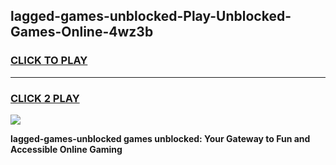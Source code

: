 
## lagged-games-unblocked-Play-Unblocked-Games-Online-4wz3b
<h3>
<a href="https://premium76.site?title=lagged-games-unblocked&ref=25A">CLICK TO PLAY</a></h3>
<hr>

<h3>
<a href="https://premium76.site?title=lagged-games-unblocked&ref=25A">CLICK 2 PLAY</a>
  
</h3>

<a href="https://premium76.site?title=lagged-games-unblocked&ref=25A"><img src="https://clearcache.store/games.png"></a>


**lagged-games-unblocked games unblocked: Your Gateway to Fun and Accessible Online Gaming**
